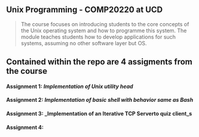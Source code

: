 ## Unix Programming - COMP20220 at UCD
> The course focuses on introducing students to the core concepts of the Unix operating system and how to programme this system. The module teaches students how to develop applications for such systems, assuming no other software layer but OS. 

## Contained within the repo are 4 assigments from the course

#### Assignment 1: _Implementation of Unix utility head_

#### Assignment 2: _Implementation of basic shell with behavior same as Bash_

#### Assignment 3: _Implementation of an Iterative TCP Serverto quiz client_s

#### Assignment 4: 
